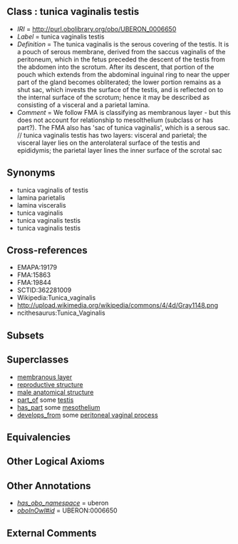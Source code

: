 
## Class : tunica vaginalis testis

 * *IRI* = http://purl.obolibrary.org/obo/UBERON_0006650
 * *Label* = tunica vaginalis testis
 * *Definition* = The tunica vaginalis is the serous covering of the testis. It is a pouch of serous membrane, derived from the saccus vaginalis of the peritoneum, which in the fetus preceded the descent of the testis from the abdomen into the scrotum. After its descent, that portion of the pouch which extends from the abdominal inguinal ring to near the upper part of the gland becomes obliterated; the lower portion remains as a shut sac, which invests the surface of the testis, and is reflected on to the internal surface of the scrotum; hence it may be described as consisting of a visceral and a parietal lamina.
 * *Comment* = We follow FMA is classifying as membranous layer - but this does not account for relationship to mesolthelium (subclass or has part?). The FMA also has 'sac of tunica vaginalis', which is a serous sac. // tunica vaginalis testis has two layers: visceral and parietal; the visceral layer lies on the anterolateral surface of the testis and epididymis; the parietal layer lines the inner surface of the scrotal sac

## Synonyms

 * tunica vaginalis of testis
 * lamina parietalis
 * lamina visceralis
 * tunica vaginalis
 * tunica vaginalis testis
 * tunica vaginalis testis

## Cross-references

 * EMAPA:19179
 * FMA:15863
 * FMA:19844
 * SCTID:362281009
 * Wikipedia:Tunica_vaginalis
 * http://upload.wikimedia.org/wikipedia/commons/4/4d/Gray1148.png
 * ncithesaurus:Tunica_Vaginalis

## Subsets


## Superclasses

 * [membranous layer](../../UBERON/58/UBERON_0000158.md)
 * [reproductive structure](../../UBERON/56/UBERON_0005156.md)
 * [male anatomical structure](../../UBERON/03/UBERON_0014403.md)
 * [part_of](../../BFO/50/BFO_0000050.md) some [testis](../../UBERON/73/UBERON_0000473.md)
 * [has_part](../../BFO/51/BFO_0000051.md) some [mesothelium](../../UBERON/36/UBERON_0001136.md)
 * [develops_from](../../RO/02/RO_0002202.md) some [peritoneal vaginal process](../../UBERON/44/UBERON_0005344.md)

## Equivalencies


## Other Logical Axioms


## Other Annotations

 * *[has_obo_namespace](../../ce/oboInOwl#hasOBONamespace.md)* = uberon
 * *[oboInOwl#id](../../id/oboInOwl#id.md)* = UBERON:0006650

## External Comments

